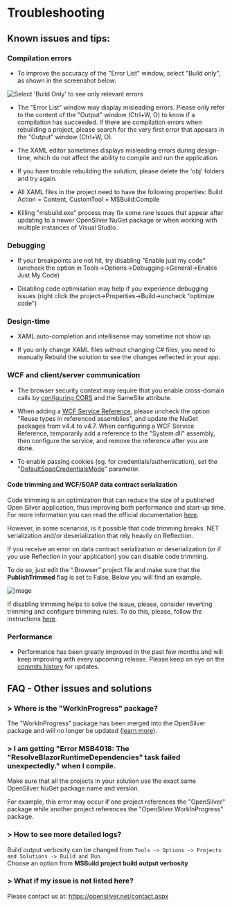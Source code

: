 ﻿# Troubleshooting

## Known issues and tips:

### Compilation errors

- To improve the accuracy of the "Error List" window, select "Build only", as shown in the screenshot below:

![Select 'Build Only' to see only relevant errors](/images/view-only-build-errors-small.png "Select 'Build Only' to see only relevant errors")

- The "Error List" window may display misleading errors. Please only refer to the content of the "Output" window (Ctrl+W, O) to know if a compilation has succeeded. If there are compilation errors when rebuilding a project, please search for the very first error that appears in the "Output" window (Ctrl+W, O).

- The XAML editor sometimes displays misleading errors during design-time, which do not affect the ability to compile and run the application.

- If you have trouble rebuilding the solution, please delete the 'obj' folders and try again.

- All XAML files in the project need to have the following properties: Build Action = Content, CustomTool = MSBuild:Compile

- Killing "msbuild.exe" process may fix some rare issues that appear after updating to a newer OpenSilver NuGet package or when working with multiple instances of Visual Studio.

### Debugging

- If your breakpoints are not hit, try disabling "Enable just my code" (uncheck the option in Tools->Options->Debugging->General->Enable Just My Code)

- Disabling code optimisation may help if you experience debugging issues (right click the project->Properties->Build->uncheck "optimize code")

### Design-time

- XAML auto-completion and intellisense may sometime not show up.

- If you only change XAML files without changing C# files, you need to manually Rebuild the solution to see the changes reflected in your app.

### WCF and client/server communication

- The browser security context may require that you enable cross-domain calls by [configuring CORS](../in-depth-topics/wcf-and-webclient.html#adding-support-for-cross-domain-calls-cors) and the SameSite attribute.

- When adding a [WCF Service Reference](../in-depth-topics/wcf-and-webclient.html), please uncheck the option "Reuse types in referenced assemblies", and update the NuGet packages from v4.4 to v4.7. When configuring a WCF Service Reference, temporarily add a reference to the "System.dll" assembly, then configure the service, and remove the reference after you are done.

- To enable passing cookies (eg. for credentials/authentication), set the "[DefaultSoapCredentialsMode](../in-depth-topics/wcf-and-webclient.html)" parameter.

#### Code trimming and WCF/SOAP data contract serialization
Code trimming is an optimization that can reduce the size of a published Open Silver application, thus improving both performance and start-up time. For more information you can read the official documentation [here](https://docs.microsoft.com/en-us/aspnet/core/blazor/host-and-deploy/configure-trimmer?view=aspnetcore-6.0).

However, in some scenarios, is it possible that code trimming breaks .NET serialization and/or deserialization that rely heavily on Reflection.

If you receive an error on data contract serialization or deserialization (or if you use Reflection in your application) you can disable code trimming.

To do so, just edit the “.Browser” project file and make sure that the **PublishTrimmed** flag is set to False. Below you will find an example.

![image](https://user-images.githubusercontent.com/93962591/158984083-c10f6e4c-0147-434f-b977-97c2ac268dfe.png)

If disabling trimming helps to solve the issue, please, consider reverting trimming and configure trimming rules. To do this, please, follow the instructions [here](https://github.com/dotnet/linker/blob/main/docs/data-formats.md#descriptor-format).

### Performance

- Performance has been greatly improved in the past few months and will keep improving with every upcoming release. Please keep an eye on the [commits history](https://github.com/OpenSilver/OpenSilver/commits/develop) for updates.


## FAQ - Other issues and solutions


### > Where is the "WorkInProgress" package?

The "WorkInProgress" package has been merged into the OpenSilver package and will no longer be updated ([learn more](https://www.opensilver.net/permalinks/wip_discontinued.aspx)).

### > I am getting "Error MSB4018: The "ResolveBlazorRuntimeDependencies" task failed unexpectedly." when I compile.

Make sure that all the projects in your solution use the exact same OpenSilver NuGet package name and version.

For example, this error may occur if one project references the "OpenSilver" package while another project references the "OpenSilver.WorkInProgress" package.

### > How to see more detailed logs?

Build output verbosity can be changed from `Tools -> Options -> Projects and Solutions -> Build and Run`\
Choose an option from **MSBuild project build output verbosity**





### > What if my issue is not listed here?

Please contact us at: https://opensilver.net/contact.aspx

